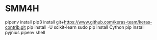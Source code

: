 # SMM4H
pipenv install
pip3 install git+https://www.github.com/keras-team/keras-contrib.git
pip install -U scikit-learn
sudo pip install Cython
pip install pyjnius
pipenv shell

